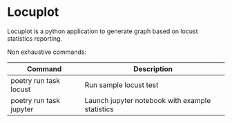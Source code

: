 # Locuplot

Locuplot is a python application to generate graph based on locust statistics reporting.

Non exhaustive commands:

| Command                 | Description                                     |
|-------------------------|-------------------------------------------------|
| poetry run task locust  | Run sample locust test                          |
| poetry run task jupyter | Launch jupyter notebook with example statistics |

